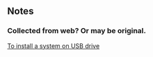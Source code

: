 ## Notes

### Collected from web? Or may be original.

[To install a system on USB drive](./linuxOnUSB.md)
